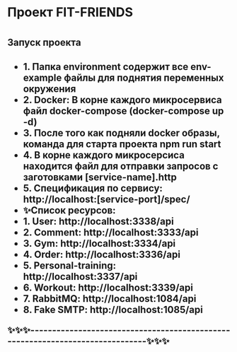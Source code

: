 <h1>Проект FIT-FRIENDS<h1>

<h2>Запуск проекта<h2>
<ul>
  <li>1. Папка environment содержит все env-example файлы для поднятия переменных окружения</li>
  <li>2. Docker: В корне каждого микросервиса файл docker-compose (docker-compose up -d)</li>
  <li>3. После того как подняли docker образы, команда для старта проекта npm run start</li>
  <li>4. В корне каждого микросерсиса находится файл для отправки запросов с заготовками [service-name].http</li>
  <li>5. Спецификация по сервису: http://localhost:[service-port]/spec/</li>
  <li>✨Список ресурсов:</li>
  <li>1. User: http://localhost:3338/api</li>
  <li>2. Comment: http://localhost:3333/api</li>
  <li>3. Gym: http://localhost:3334/api</li>
  <li>4. Order: http://localhost:3336/api</li>
  <li>5. Personal-training: http://localhost:3337/api</li>
  <li>6. Workout: http://localhost:3339/api</li>
  <li>7. RabbitMQ: http://localhost:1084/api</li>
  <li>8. Fake SMTP: http://localhost:1085/api</li>
</ul>

✨✨✨------------------------------------------------------------------------------✨✨✨

